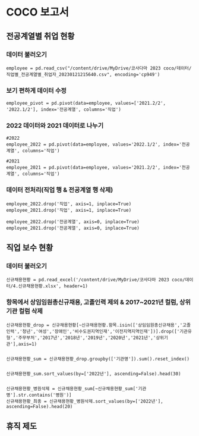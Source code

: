 # COCO 보고서
## 전공계열별 취업 현황
### 데이터 불러오기
    employee = pd.read_csv("/content/drive/MyDrive/코사다마 2023 coco/데이터/직업별_전공계열별_취업자_20230121215640.csv", encoding='cp949')

### 보기 편하게 데이터 수정
    employee_pivot = pd.pivot(data=employee, values=['2021.2/2', '2022.1/2'], index='전공계열', columns='직업')

### 2022 데이터와 2021 데이터로 나누기
    #2022
    employee_2022 = pd.pivot(data=employee, values='2022.1/2', index='전공계열', columns='직업')

    #2021
    employee_2021 = pd.pivot(data=employee, values='2021.2/2', index='전공계열', columns='직업')


### 데이터 전처리(직업 행 & 전공계열 행 삭제)
    employee_2022.drop('직업', axis=1, inplace=True)
    employee_2021.drop('직업', axis=1, inplace=True)

    employee_2022.drop('전공계열', axis=0, inplace=True)
    employee_2021.drop('전공계열', axis=0, inplace=True)



## 직업 보수 현황
### 데이터 불러오기
    신규채용현황 = pd.read_excel('/content/drive/MyDrive/코사다마 2023 coco/데이터/4.신규채용현황.xlsx', header=1)

### 항목에서 상임임원총신규채용, 고졸인력 제외 & 2017~2021년 컬럼, 상위기관 컬럼 삭제
    신규채용현황_drop = 신규채용현황[~신규채용현황.항목.isin(['상임임원총신규채용','고졸인력','청년','여성','장애인','비수도권지역인재','이전지역지역인재'])].drop(['기관유형','주무부처','2017년','2018년','2019년','2020년','2021년','상위기관'],axis=1)

### 
    신규채용현황_sum = 신규채용현황_drop.groupby(['기관명']).sum().reset_index()

### 
    신규채용현황_sum.sort_values(by=['2022년'], ascending=False).head(30)

###
    신규채용현황_병원삭제 = 신규채용현황_sum[~신규채용현황_sum['기관명'].str.contains('병원')]
    신규채용현황_최종 = 신규채용현황_병원삭제.sort_values(by=['2022년'], ascending=False).head(20)

## 휴직 제도